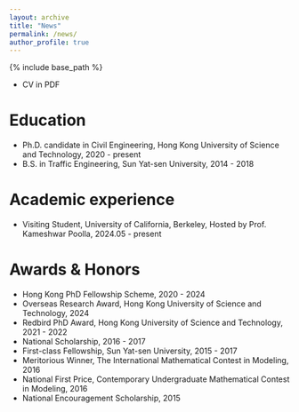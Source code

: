 ```yaml
---
layout: archive
title: "News"
permalink: /news/
author_profile: true
---
```


{% include base_path %}

* CV in PDF

Education
======
* Ph.D. candidate in Civil Engineering, Hong Kong University of Science and Technology, 2020 - present
* B.S. in Traffic Engineering, Sun Yat-sen University, 2014 - 2018

Academic experience
======
* Visiting Student, University of California, Berkeley, Hosted by Prof. Kameshwar Poolla, 2024.05 - present

Awards & Honors
======
* Hong Kong PhD Fellowship Scheme, 2020 - 2024
* Overseas Research Award, Hong Kong University of Science and Technology, 2024
* Redbird PhD Award, Hong Kong University of Science and Technology, 2021 - 2022
* National Scholarship, 2016 - 2017
* First-class Fellowship, Sun Yat-sen University, 2015 - 2017 
* Meritorious Winner, The International Mathematical Contest in Modeling, 2016
* National First Price, Contemporary Undergraduate Mathematical Contest in Modeling, 2016
* National Encouragement Scholarship, 2015



